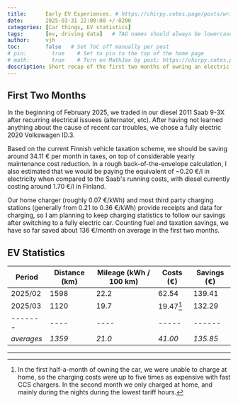 ```yaml
---
title:      Early EV Experiences. # https://chirpy.cotes.page/posts/write-a-new-post/
date:       2025-03-31 22:00:00 +/-0200
categories: [Car things, EV statistics]
tags:       [ev, driving data]   # TAG names should always be lowercase
author:     vjh
toc:        false   # Set ToC off manually per post
# pin:        true    # Set to pin to the top of the home page
# math:       true    # Turn on MathJax by post; https://chirpy.cotes.page/posts/write-a-new-post/#mathematics
description: Short recap of the first two months of owning an electric vehicle.
---
```


## First Two Months

In the beginning of February 2025, we traded in our diesel 2011 Saab 9-3X after recurring electrical issuees (alternator, etc). After having not learned anything about the cause of recent car troubles, we chose a fully electric 2020 Volkswagen ID.3.

Based on the current Finnish vehicle taxation scheme, we should be saving around 34.11 € per month in taxes, on top of considerable yearly maintenance cost reduction. In a rough back-of-the-envelope calculation, I also estimated that we would be paying the equivalent of ~0.20 €/l in electricity when compared to the Saab's running costs, with diesel currently costing around 1.70 €/l in Finland.

Our home charger (roughly 0.07 €/kWh) and most third party charging stations (generally from 0.21 to 0.36 €/kWh) provide receipts and data for charging, so I am planning to keep charging statistics to follow our savings after switching to a fully electric car. Counting fuel and taxation savings, we have so far saved about 136 €/month on average in the first two months.

## EV Statistics

| Period     | Distance (km) | Mileage (kWh / 100 km) | Costs (€) | Savings (€) |
| ---------- | ------------- | ---------------------- | --------- | ----------- |
| 2025/02    | 1598          | 22.2                   | 62.54     | 139.41      |
| 2025/03    | 1120          | 19.7                   | 19.47[^1] | 132.29      |
| -------    | ----          | ----                   | -----     | ------      |
| *averages* | *1359*        | *21.0*                 | *41.00*   | *135.85*    |

---

[^1]: In the first half-a-month of owning the car, we were unable to charge at home, so the charging costs were up to five times as expensive with fast CCS chargers. In the second month we only charged at home, and mainly during the nights during the lowest tariff hours.
